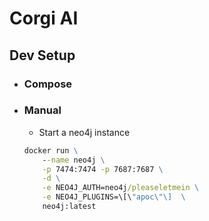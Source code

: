 # Corgi AI

## Dev Setup

- ### Compose

- ### Manual
    - Start a neo4j instance

    ```cmd
    docker run \
        --name neo4j \
        -p 7474:7474 -p 7687:7687 \
        -d \
        -e NEO4J_AUTH=neo4j/pleaseletmein \
        -e NEO4J_PLUGINS=\[\"apoc\"\]  \
        neo4j:latest
    ```

